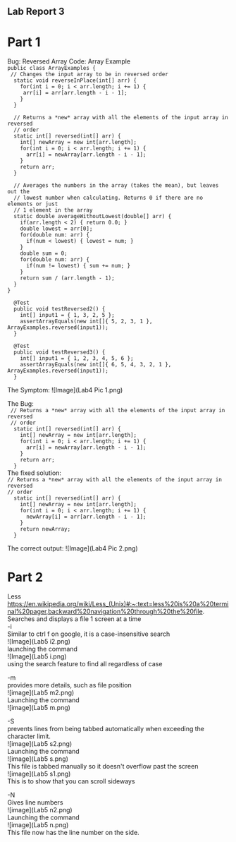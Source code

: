 ## Lab Report 3


# Part 1
Bug: Reversed Array
Code: Array Example
<br>
`public class ArrayExamples {`
<br>
`  // Changes the input array to be in reversed order ` 
<br>
`  static void reverseInPlace(int[] arr) {` 
<br>
`    for(int i = 0; i < arr.length; i += 1) {` 
<br>
`      arr[i] = arr[arr.length - i - 1]; ` 
<br>
`    }` 
<br>
`  }`

`  // Returns a *new* array with all the elements of the input array in reversed` 
<br>
`  // order` 
<br>
`  static int[] reversed(int[] arr) {` 
<br>
`    int[] newArray = new int[arr.length];` 
<br>
`    for(int i = 0; i < arr.length; i += 1) {` 
<br>
`      arr[i] = newArray[arr.length - i - 1];` 
<br>
`    }` 
<br>
`    return arr;` 
<br>
`  }`

`  // Averages the numbers in the array (takes the mean), but leaves out the` 
<br>
`  // lowest number when calculating. Returns 0 if there are no elements or just` 
<br>
`  // 1 element in the array` 
<br>
`  static double averageWithoutLowest(double[] arr) {` 
<br>
`    if(arr.length < 2) { return 0.0; }`
<br>
`    double lowest = arr[0];`
<br>
`    for(double num: arr) {`
<br>
`      if(num < lowest) { lowest = num; }`
<br>
`    }`
<br>
`    double sum = 0;`
<br>
`    for(double num: arr) {`
<br>
`      if(num != lowest) { sum += num; }`
<br>
`    }`<br>
`    return sum / (arr.length - 1);`
<br>
`  }`
<br>
`}`
<br>

`  @Test`
<br>
`  public void testReversed2() {`
<br>
`    int[] input1 = { 1, 3, 2, 5 };`
<br>
`    assertArrayEquals(new int[]{ 5, 2, 3, 1 }, ArrayExamples.reversed(input1));`
<br>
`  }`

`  @Test`
<br>
`  public void testReversed3() {`
<br>
`    int[] input1 = { 1, 2, 3, 4, 5, 6 };`
<br>
`    assertArrayEquals(new int[]{ 6, 5, 4, 3, 2, 1 }, ArrayExamples.reversed(input1));`
<br>
`  }`

The Symptom: 
![Image](Lab4 Pic 1.png)

The Bug: <br>
` // Returns a *new* array with all the elements of the input array in reversed`
<br>
` // order`
<br>
`  static int[] reversed(int[] arr) {`
<br>
`    int[] newArray = new int[arr.length];`
<br>
`    for(int i = 0; i < arr.length; i += 1) {`
<br>
`      arr[i] = newArray[arr.length - i - 1];`
<br>
`    }`
<br>
`    return arr;`
<br>
`  }`
<br>
The fixed solution: 
<br>
`// Returns a *new* array with all the elements of the input array in reversed`
<br>
`// order`
<br>
`  static int[] reversed(int[] arr) {`
<br>
`    int[] newArray = new int[arr.length];`
<br>
`    for(int i = 0; i < arr.length; i += 1) {`
<br>
`      newArray[i] = arr[arr.length - i - 1];`
<br>
`    }`
<br>
`    return newArray;`
<br>
`  }`
<br>

  The correct output:
  ![Image](Lab4 Pic 2.png)
# Part 2

Less <br>
https://en.wikipedia.org/wiki/Less_(Unix)#:~:text=less%20is%20a%20terminal%20pager,backward%20navigation%20through%20the%20file.
<br>
Searches and displays a file 1 screen at a time
<br>
-i
<br>
Similar to ctrl f on google, it is a case-insensitive search
<br>
![Image](Lab5 i2.png)<br>
launching the command<br>
![Image](Lab5 i.png)<br>
using the search feature to find all regardless of case<br>

-m
<br>
provides more details, such as file position 
<br>
![image](Lab5 m2.png)<br>
Launching the command<br>
![image](Lab5 m.png)<br>


-S
<br>
prevents lines from being tabbed automatically when exceeding the character limit. 
<br>
![image](Lab5 s2.png)<br>
Launching the command<br>
![image](Lab5 s.png)<br>
This file is tabbed manually so it doesn't overflow past the screen<br>
![image](Lab5 s1.png)<br>
This is to show that you can scroll sideways<br>

-N
<br>
Gives line numbers
<br>
![image](Lab5 n2.png)<br>
Launching the command<br>
![image](Lab5 n.png)<br>
This file now has the line number on the side.



